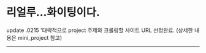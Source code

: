# 리얼루...화이팅이다.

update .0215
'대략적으로 project 주제와 크롤링할 사이트 URL 선정완료. (상세한 내용은 mini_project 참고)


----
